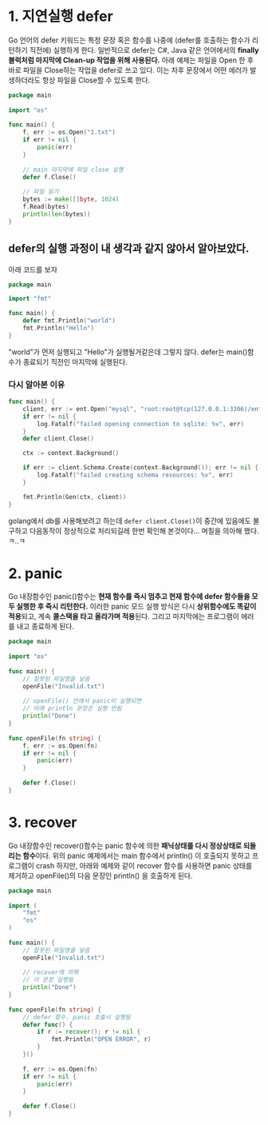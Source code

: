 # 1. 지연실행 defer

Go 언어의 defer 키워드는 특정 문장 혹은 함수를 나중에 (defer를 호출하는 함수가 리턴하기 직전에) 실행하게 한다. 
일반적으로 defer는 C#, Java 같은 언어에서의 **finally 블럭처럼 마지막에 Clean-up 작업을 위해 사용된다.** 
아래 예제는 파일을 Open 한 후 바로 파일을 Close하는 작업을 defer로 쓰고 있다. 
이는 차후 문장에서 어떤 에러가 발생하더라도 항상 파일을 Close할 수 있도록 한다.

```go
package main
 
import "os"
 
func main() {
    f, err := os.Open("1.txt")
    if err != nil {
        panic(err)
    }
 
    // main 마지막에 파일 close 실행
    defer f.Close()
 
    // 파일 읽기
    bytes := make([]byte, 1024)
    f.Read(bytes)
    println(len(bytes))
}
```

## defer의 실행 과정이 내 생각과 같지 않아서 알아보았다. 

아래 코드를 보자

```go
package main

import "fmt"

func main() {
	defer fmt.Println("world")
    fmt.Println("Hello")
}
```
"world"가 먼저 실행되고 "Hello"가 실행될거같은데 그렇지 않다. defer는 main()함수가 종료되기 직전인 마지막에 실행된다.

### 다시 알아본 이유

```go
func main() {
	client, err := ent.Open("mysql", "root:root@tcp(127.0.0.1:3306)/ent")
	if err != nil {
		log.Fatalf("failed opening connection to sqlite: %v", err)
	}
	defer client.Close()

	ctx := context.Background()

	if err := client.Schema.Create(context.Background()); err != nil {
		log.Fatalf("failed creating schema resources: %v", err)
	}

	fmt.Println(Gen(ctx, client))
}
```

golang에서 db를 사용해보려고 하는데 ```defer client.Close()```이 중간에 있음에도 불구하고 다음동작이 정상적으로 처리되길레 한번 확인해 본것이다... 며칠을 의아해 했다.ㅋ..ㅋ

# 2. panic

Go 내장함수인 panic()함수는 **현재 함수를 즉시 멈추고 현재 함수에 defer 함수들을 모두 실행한 후 즉시 리턴한다.** 
이러한 panic 모드 실행 방식은 다시 **상위함수에도 똑같이 적용**되고, 계속 **콜스택을 타고 올라가며 적용**된다. 
그리고 마지막에는 프로그램이 에러를 내고 종료하게 된다.

```go
package main
 
import "os"
 
func main() {
    // 잘못된 파일명을 넣음
    openFile("Invalid.txt")
     
    // openFile() 안에서 panic이 실행되면
    // 아래 println 문장은 실행 안됨
    println("Done") 
}
 
func openFile(fn string) {
    f, err := os.Open(fn)
    if err != nil {
        panic(err)
    }
 
    defer f.Close()
}
```

# 3. recover

Go 내장함수인 recover()함수는 panic 함수에 의한 **패닉상태를 다시 정상상태로 되돌리는 함수**이다. 
위의 panic 예제에서는 main 함수에서 println() 이 호출되지 못하고 프로그램이 crash 하지만, 아래와 예제와 같이 recover 함수를 사용하면 panic 상태를 제거하고 openFile()의 다음 문장인 println() 을 호출하게 된다.

```go
package main
 
import (
    "fmt"
    "os"
)
 
func main() {
    // 잘못된 파일명을 넣음
    openFile("Invalid.txt")
 
    // recover에 의해
    // 이 문장 실행됨
    println("Done") 
}
 
func openFile(fn string) {
    // defer 함수. panic 호출시 실행됨
    defer func() {
        if r := recover(); r != nil {
            fmt.Println("OPEN ERROR", r)
        }
    }()
 
    f, err := os.Open(fn)
    if err != nil {
        panic(err)
    }
 
    defer f.Close()
}
```